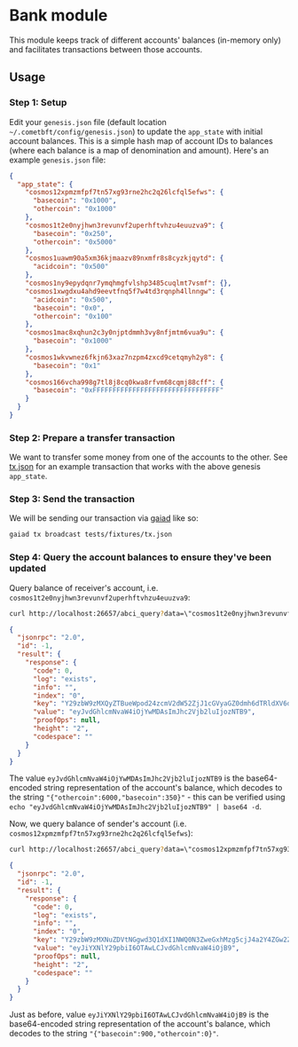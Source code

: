 # Bank module
This module keeps track of different accounts' balances (in-memory only) and facilitates transactions between those accounts.

## Usage
### Step 1: Setup 
Edit your `genesis.json` file (default location `~/.cometbft/config/genesis.json`) to update the `app_state` with initial account balances. This is a
simple hash map of account IDs to balances (where each balance is a map of denomination and amount). Here's an
example `genesis.json` file:

```json
{
  "app_state": {
    "cosmos12xpmzmfpf7tn57xg93rne2hc2q26lcfql5efws": {
      "basecoin": "0x1000",
      "othercoin": "0x1000"
    },
    "cosmos1t2e0nyjhwn3revunvf2uperhftvhzu4euuzva9": {
      "basecoin": "0x250",
      "othercoin": "0x5000"
    },
    "cosmos1uawm90a5xm36kjmaazv89nxmfr8s8cyzkjqytd": {
      "acidcoin": "0x500"
    },
    "cosmos1ny9epydqnr7ymqhmgfvlshp3485cuqlmt7vsmf": {},
    "cosmos1xwgdxu4ahd9eevtfnq5f7w4td3rqnph4llnngw": {
      "acidcoin": "0x500",
      "basecoin": "0x0",
      "othercoin": "0x100"
    },
    "cosmos1mac8xqhun2c3y0njptdmmh3vy8nfjmtm6vua9u": {
      "basecoin": "0x1000"
    },
    "cosmos1wkvwnez6fkjn63xaz7nzpm4zxcd9cetqmyh2y8": {
      "basecoin": "0x1"
    },
    "cosmos166vcha998g7tl8j8cq0kwa8rfvm68cqmj88cff": {
      "basecoin": "0xFFFFFFFFFFFFFFFFFFFFFFFFFFFFFFFF"
    }
  }
}
```

### Step 2: Prepare a transfer transaction
We want to transfer some money from one of the accounts to the other. See [tx.json](tests/fixtures/tx.json) for an
example transaction that works with the above genesis `app_state`.

### Step 3: Send the transaction
We will be sending our transaction via [gaiad](https://github.com/cosmos/gaia) like so:
```bash
gaiad tx broadcast tests/fixtures/tx.json 
```

### Step 4: Query the account balances to ensure they've been updated
Query balance of receiver's account, i.e. `cosmos1t2e0nyjhwn3revunvf2uperhftvhzu4euuzva9`:
```bash 
curl http://localhost:26657/abci_query?data=\"cosmos1t2e0nyjhwn3revunvf2uperhftvhzu4euuzva9\"
```
```json
{
  "jsonrpc": "2.0",
  "id": -1,
  "result": {
    "response": {
      "code": 0,
      "log": "exists",
      "info": "",
      "index": "0",
      "key": "Y29zbW9zMXQyZTBueWpod24zcmV2dW52ZjJ1cGVyaGZ0dmh6dTRldXV6dmE5",
      "value": "eyJvdGhlcmNvaW4iOjYwMDAsImJhc2Vjb2luIjozNTB9",
      "proofOps": null,
      "height": "2",
      "codespace": ""
    }
  }
}
```

The value `eyJvdGhlcmNvaW4iOjYwMDAsImJhc2Vjb2luIjozNTB9` is the base64-encoded string representation of the account's 
balance, which decodes to the string `"{"othercoin":6000,"basecoin":350}"` - this can be verified using 
`echo "eyJvdGhlcmNvaW4iOjYwMDAsImJhc2Vjb2luIjozNTB9" | base64 -d`.

Now, we query balance of sender's account (i.e. `cosmos12xpmzmfpf7tn57xg93rne2hc2q26lcfql5efws`):
```bash
curl http://localhost:26657/abci_query?data=\"cosmos12xpmzmfpf7tn57xg93rne2hc2q26lcfql5efws\"
```
```json
{
  "jsonrpc": "2.0",
  "id": -1,
  "result": {
    "response": {
      "code": 0,
      "log": "exists",
      "info": "",
      "index": "0",
      "key": "Y29zbW9zMXNuZDVtNGgwd3Q1dXI1NWQ0N3ZweGxhMzg5cjJ4a2Y4ZGw2Zzl3",
      "value": "eyJiYXNlY29pbiI6OTAwLCJvdGhlcmNvaW4iOjB9",
      "proofOps": null,
      "height": "2",
      "codespace": ""
    }
  }
}
```

Just as before, value `eyJiYXNlY29pbiI6OTAwLCJvdGhlcmNvaW4iOjB9` is the base64-encoded string representation of the 
account's balance, which decodes to the string `"{"basecoin":900,"othercoin":0}"`.
